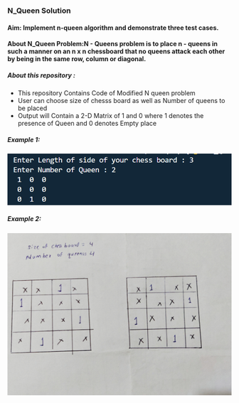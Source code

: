 ### N_Queen Solution
#### Aim: Implement n-queen algorithm and demonstrate three test cases.
#### About N_Queen Problem:N - Queens problem is to place n - queens in such a manner on an n x n chessboard that no queens attack each other by being in the same row, column or diagonal.
##### About this repository : 
<ul>
 <li>This repository Contains Code of Modified N queen problem </li>
 <li>User can choose size of chesss board as well as Number of queens to be placed</li>
 <li> Output will Contain a 2-D Matrix of 1 and 0 where 1 denotes the presence of Queen and 0 denotes Empty place</li>
</ul>

##### Example 1:
![test1](https://github.com/Utkarsh44484/N_Queen/blob/main/DAA%20TA2/Test%20Cases/Test%20Case%202.png)
##### Example 2:
![test2](https://github.com/Utkarsh44484/N_Queen/blob/main/DAA%20TA2/Test%20Cases/Test_Case%5Bnotebook%5D.png)
